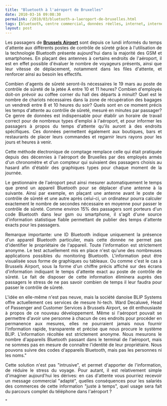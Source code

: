 ```yaml
---
title: "Bluetooth à l'aéroport de Bruxelles"
date: 2010-03-16 09:08:30
permalink: /2010/03/bluetooth-a-laeroport-de-bruxelles.html
tags: [bluetooth, centre commercial, données réelles, internet, internet des objets]
layout: post
---
```


<p style="text-align: justify">Les passagers de <strong><span style="text-decoration: underline"><a href="http://www.brusselsairport.be/fr/news/newsItems/361700" target="_blank">Brussels Airport</a></span></strong> sont depuis ce lundi informés du temps d'attente aux différents postes de contrôle de sûreté grâce à l'utilisation de la technologie Bluetooth présente aujourd'hui dans la majorité des GSM et smartphones. En plaçant des antennes à certains endroits de l'aéroport, il est en effet possible d'évaluer le nombre de voyageurs présents, ainsi que leur vitesse de déplacement, notamment dans les files d'attente, et renforcer ainsi au besoin les effectifs. </p> <p style="text-align: justify">Combien d'agents de sûreté seront-ils nécessaires le 19 mars au poste de contrôle de sûreté de la jetée A entre 10 et 11 heures? Combien d'employés doit-on prévoir au coffee corner du hall des départs à minuit? Quel est le nombre de chariots nécessaires dans la zone de récupération des bagages un vendredi entre 8 et 10 heures du soir? Quels sont en ce moment précis les temps d'attente au contrôle de sûreté, mesuré en minutes par passager? Ce genre de données est indispensable pour établir un horaire de travail correct pour de nombreux types d'emploi à l'aéroport, et pour informer les passagers à propos du temps d'attente qu'ils auront à des endroits spécifiques. Ces données permettent également aux boutiques, bars et restaurants de placer leurs commandes et regarnir leurs rayons pour les jours et heures à venir.</p> <p style="text-align: justify"> </p>  <!--more-->  <p style="text-align: justify">Cette méthode électronique de comptage remplace celle qui était pratiquée depuis des décennies à l'aéroport de Bruxelles par des employés armés d'un chronomètre et d'un compteur qui suivaient des passagers choisis au hasard afin d'établir des graphiques types pour chaque moment de la journée.</p> <p style="text-align: justify">Le gestionnaire de l'aéroport peut ainsi mesurer automatiquement le temps que prend un appareil Bluetooth pour se déplacer d'une antenne à la suivante. Ainsi par exemple, en plaçant une antenne avant le poste de contrôle de sûreté et une autre après celui-ci, un ordinateur pourra calculer exactement le nombre de secondes nécessaire en moyenne pour passer le contrôle de sûreté. Comme environ 15% des passagers sont porteurs d'un code Bluetooth dans leur gsm ou smartphone, il s'agit d'une source d'information statistique fiable permettant de publier des temps d'attente exacts pour les passagers.</p> <p style="text-align: justify">Remarque importante: une ID Bluetooth indique uniquement la présence d'un appareil Bluetooth particulier, mais cette donnée ne permet pas d'identifier le propriétaire de l'appareil. Toute l'information est strictement anonyme. Le test actuellement mis en place n'est qu'une des nombreuses applications possibles du monitoring Bluetooth. L'information peut être visualisée sous forme de graphiques ou tableaux. Ou comme c'est le cas à Brussels Airport, sous la forme d'un chiffre précis affiché sur des écrans d'information indiquant le temps d'attente exact au poste de contrôle de sûreté. Le fait de disposer de cette information éliminera auprès des passagers le stress de ne pas savoir combien de temps il leur faudra pour passer le contrôle de sûreté.</p> <p style="text-align: justify">L'idée en elle-même n'est pas neuve, mais la société danoise BLIP Systems offre actuellement ces services de mesure hi-tech. Ward Decaluwé, Head of Passenger and Customer Services à Brussels Airport, se dit enthousiaste à propos de ce nouveau développement. Même si l'aéroport pouvait se permettre d'avoir une personne à chacun de ces endroits pour procéder en permanence aux mesures, elles ne pourraient jamais nous fournir l'information rapide, transparente et précise que nous procure le système BLIP. L'information récoltée est strictement anonyme. Nous mesurons le nombre d'appareils Bluetooth passant dans le terminal de l'aéroport, mais ne sommes pas en mesure de connaître l'identité de leur propriétaire. Nous pouvons suivre des codes d'appareils Bluetooth, mais pas les personnes ni les noms."</p> <p style="text-align: justify">Cette solution n'est pas "intrusive", et permet d'apporter de l'information, de réduire le stress du voyage. Pour autant, il est relativement simple d'imaginer aujourd'hui les dérives: en cas d'attente vous pourriez recevoir un message commercial "adapté", quelles conséquences pour les salariés des commerces de cette information "juste à temps", quel usage sera fait du parcours complet du téléphone dans l'aéroport ?</p>"
